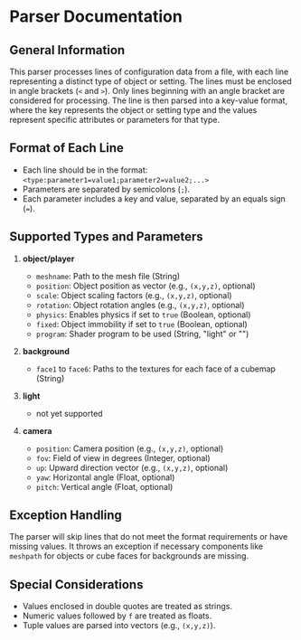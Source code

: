 # Parser Documentation

## General Information
This parser processes lines of configuration data from a file, with each line representing a distinct type of object or setting. The lines must be enclosed in angle brackets (`<` and `>`). Only lines beginning with an angle bracket are considered for processing. The line is then parsed into a key-value format, where the key represents the object or setting type and the values represent specific attributes or parameters for that type.

## Format of Each Line
- Each line should be in the format: `<type:parameter1=value1;parameter2=value2;...>`
- Parameters are separated by semicolons (`;`).
- Each parameter includes a key and value, separated by an equals sign (`=`).

## Supported Types and Parameters
1. **object/player**
   - `meshname`: Path to the mesh file (String)
   - `position`: Object position as vector (e.g., `(x,y,z)`, optional)
   - `scale`: Object scaling factors (e.g., `(x,y,z)`, optional)
   - `rotation`: Object rotation angles (e.g., `(x,y,z)`, optional)
   - `physics`: Enables physics if set to `true` (Boolean, optional)
   - `fixed`: Object immobility if set to `true` (Boolean, optional)
   - `program`: Shader program to be used (String, "light" or "")

2. **background**
   - `face1` to `face6`: Paths to the textures for each face of a cubemap (String)

3. **light**
   - not yet supported

4. **camera**
   - `position`: Camera position (e.g., `(x,y,z)`, optional)
   - `fov`: Field of view in degrees (Integer, optional)
   - `up`: Upward direction vector (e.g., `(x,y,z)`, optional)
   - `yaw`: Horizontal angle (Float, optional)
   - `pitch`: Vertical angle (Float, optional)

## Exception Handling
The parser will skip lines that do not meet the format requirements or have missing values. It throws an exception if necessary components like `meshpath` for objects or cube faces for backgrounds are missing.

## Special Considerations
- Values enclosed in double quotes are treated as strings.
- Numeric values followed by `f` are treated as floats.
- Tuple values are parsed into vectors (e.g., `(x,y,z)`).
